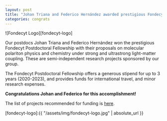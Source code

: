 ```yaml
---
layout: post
title: "Johan Triana and Federico Hernández awarded prestigious Fondecyt Postdoctoral Fellowship 2020"
categories: congrats
---
```



![Fondecyt Logo][fondecyt-logo]

Our postdocs Johan Triana and Federico Hernández won the prestigious Fondecyt Postdoctoral Fellowship with their proposals on molecular polariton physics and chemistry under strong and ultrastrong light-matter coupling. These are semi-independent research projects sponsored by our group. 

The Fondecyt Postdoctoral Fellowship offers a generous stipend for up to 3 years (2020-2023), and provides funds for international travel, and minor research expenses.  

**Congratulations Johan and Federico for this accomplishment!** 

The list of projects recommended for funding is [here](https://www.conicyt.cl/fondecyt/files/2019/12/Postdoctorado-2020-Nómina-propuesta-adjudicación.pdf). 


[fondecyt-logo]:{{ "/assets/img/fondecyt-logo.jpg" | absolute_url }} 
